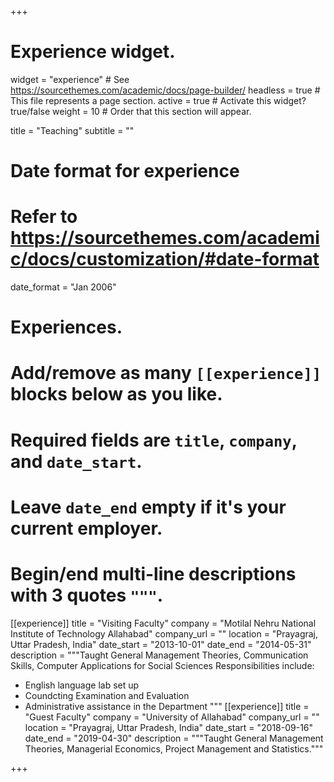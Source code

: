 +++
# Experience widget.
widget = "experience"  # See https://sourcethemes.com/academic/docs/page-builder/
headless = true  # This file represents a page section.
active = true  # Activate this widget? true/false
weight = 10  # Order that this section will appear.

title = "Teaching"
subtitle = ""

# Date format for experience
#   Refer to https://sourcethemes.com/academic/docs/customization/#date-format
date_format = "Jan 2006"

# Experiences.
#   Add/remove as many `[[experience]]` blocks below as you like.
#   Required fields are `title`, `company`, and `date_start`.
#   Leave `date_end` empty if it's your current employer.
#   Begin/end multi-line descriptions with 3 quotes `"""`.
[[experience]]
  title = "Visiting Faculty"
  company = "Motilal Nehru National Institute of Technology Allahabad"
  company_url = ""
  location = "Prayagraj, Uttar Pradesh, India"
  date_start = "2013-10-01"
  date_end = "2014-05-31"
  description = """Taught General Management Theories, Communication Skills, Computer Applications for Social Sciences
  Responsibilities include:
  * English language lab set up
  * Coundcting Examination and Evaluation
  * Administrative assistance in the Department
  """
[[experience]]
  title = "Guest Faculty"
  company = "University of Allahabad"
  company_url = ""
  location = "Prayagraj, Uttar Pradesh, India"
  date_start = "2018-09-16"
  date_end = "2019-04-30"
  description = """Taught General Management Theories, Managerial Economics, Project Management and Statistics."""

+++
